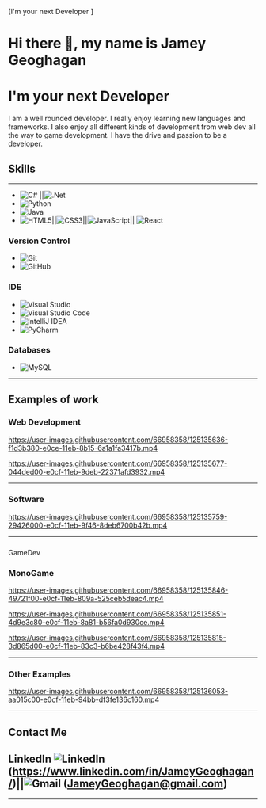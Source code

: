  [I'm your next Developer ]
# Hi there 👋, my name is Jamey Geoghagan
# I'm your next Developer
I am a well rounded developer. I really enjoy learning new languages and frameworks. I also enjoy all different kinds of development from web dev all the way to game development. I have the drive and passion to be a developer.

## Skills 
----------------------------------------------------------------------------------------------------------
* <img alt="C#" src="https://img.shields.io/badge/c%23-%23239120.svg?style=for-the-badge&logo=c-sharp&logoColor=white"/>  ||<img alt=".Net" src="https://img.shields.io/badge/.NET-5C2D91?style=for-the-badge&logo=.net&logoColor=white"/>
* <img alt="Python" src="https://img.shields.io/badge/python-%2314354C.svg?style=for-the-badge&logo=python&logoColor=white"/> 
* <img alt="Java" src="https://img.shields.io/badge/java-%23ED8B00.svg?style=for-the-badge&logo=java&logoColor=white"/>
* <img alt="HTML5" src="https://img.shields.io/badge/html5-%23E34F26.svg?style=for-the-badge&logo=html5&logoColor=white"/>||<img alt="CSS3" src="https://img.shields.io/badge/css3-%231572B6.svg?style=for-the-badge&logo=css3&logoColor=white"/>||<img alt="JavaScript" src="https://img.shields.io/badge/javascript-%23323330.svg?style=for-the-badge&logo=javascript&logoColor=%23F7DF1E"/>||	<img alt="React" src="https://img.shields.io/badge/react-%2320232a.svg?style=for-the-badge&logo=react&logoColor=%2361DAFB"/>

### Version Control
* <img alt="Git" src="https://img.shields.io/badge/git-%23F05033.svg?style=for-the-badge&logo=git&logoColor=white"/>
* <img alt="GitHub" src="https://img.shields.io/badge/github-%23121011.svg?style=for-the-badge&logo=github&logoColor=white"/>

### IDE
*	<img alt="Visual Studio" src="https://img.shields.io/badge/VisualStudio-5C2D91.svg?style=for-the-badge&logo=visual-studio&logoColor=white"/>
*	<img alt="Visual Studio Code" src="https://img.shields.io/badge/VisualStudioCode-0078d7.svg?style=for-the-badge&logo=visual-studio-code&logoColor=white"/>
*	<img alt="IntelliJ IDEA" src="https://img.shields.io/badge/IntelliJIDEA-000000.svg?style=for-the-badge&logo=intellij-idea&logoColor=white"/>
*	<img alt="PyCharm" src="https://img.shields.io/badge/pycharm-143?style=for-the-badge&logo=pycharm&logoColor=black&color=black&labelColor=green"/>

### Databases
* <img alt="MySQL" src="https://img.shields.io/badge/mysql-%2300f.svg?style=for-the-badge&logo=mysql&logoColor=white"/>




--------------------------------------------------------------------------------------------------------
## Examples of work
### Web Development 


https://user-images.githubusercontent.com/66958358/125135636-f1d3b380-e0ce-11eb-8b15-6a1a1fa3417b.mp4



https://user-images.githubusercontent.com/66958358/125135677-044ded00-e0cf-11eb-9deb-22371afd3932.mp4

------------------------------------------------------------------------------------------------------------
### Software


https://user-images.githubusercontent.com/66958358/125135759-29426000-e0cf-11eb-9f46-8deb6700b42b.mp4

------------------------------------------------------------------------------------------------------------
###
GameDev

### MonoGame

https://user-images.githubusercontent.com/66958358/125135846-49721f00-e0cf-11eb-809a-525ceb5deac4.mp4



https://user-images.githubusercontent.com/66958358/125135851-4d9e3c80-e0cf-11eb-8a81-b56fa0d930ce.mp4


https://user-images.githubusercontent.com/66958358/125135815-3d865d00-e0cf-11eb-83c3-b6be428f43f4.mp4

-------------------------------------------------------------------------------------------------------------
### Other Examples

https://user-images.githubusercontent.com/66958358/125136053-aa015c00-e0cf-11eb-94bb-df3fe136c160.mp4 



--------------------------------------------------------------------------------------------------------

## Contact Me
LinkedIn	<img alt="LinkedIn" src="https://img.shields.io/badge/linkedin-%230077B5.svg?style=for-the-badge&logo=linkedin&logoColor=white"/>(https://www.linkedin.com/in/JameyGeoghagan/)||<img alt="Gmail" src="https://img.shields.io/badge/Gmail-D14836?style=for-the-badge&logo=gmail&logoColor=white" /> (JameyGeoghagan@gmail.com)
------------------------------------------------------------------------------------------------------
------------------------------------------------------------------------------------------------------



